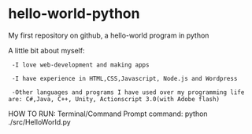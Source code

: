 # hello-world-python
My first repository on github, a hello-world program in python

A little bit about myself:

     -I love web-development and making apps
  
     -I have experience in HTML,CSS,Javascript, Node.js and Wordpress

     -Other languages and programs I have used over my programming life are: C#,Java, C++, Unity, Actionscript 3.0(with Adobe flash)

HOW TO RUN:
Terminal/Command Prompt command: python ./src/HelloWorld.py
